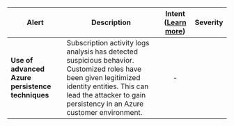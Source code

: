 |Alert|Description|Intent ([Learn more](#intentions))|Severity|
|----|----|:----:|--|
|**Use of advanced Azure persistence techniques**|Subscription activity logs analysis has detected suspicious behavior. Customized roles have been given legitimized identity entities. This can lead the attacker to gain persistency in an Azure customer environment.|-||


